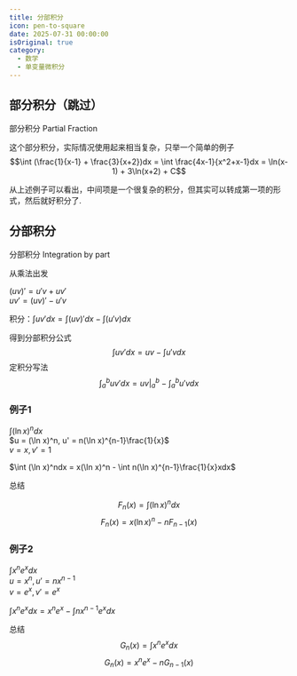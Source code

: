 ```yaml
---
title: 分部积分
icon: pen-to-square
date: 2025-07-31 00:00:00
isOriginal: true
category:
  - 数学
  - 单变量微积分
---
```


<!-- more -->

## 部分积分（跳过）
部分积分
Partial Fraction

这个部分积分，实际情况使用起来相当复杂，只举一个简单的例子
$$\int (\frac{1}{x-1} + \frac{3}{x+2})dx = \int \frac{4x-1}{x^2+x-1}dx = \ln(x-1) + 3\ln(x+2) + C$$

从上述例子可以看出，中间项是一个很复杂的积分，但其实可以转成第一项的形式，然后就好积分了.

## 分部积分
分部积分
Integration by part

从乘法出发

$(uv)' = u'v + uv'$  
$uv' = (uv)' - u'v$

积分：$\int uv'dx = \int (uv)'dx - \int (u'v)dx$  

得到分部积分公式
$$\int uv'dx = uv - \int u'vdx$$
定积分写法
$$\int_a^b uv'dx = uv|_a^b - \int_a^b u'vdx$$

### 例子1

$\int (\ln x)^ndx$  
$u = (\ln x)^n, u' = n(\ln x)^{n-1}\frac{1}{x}$  
$v = x, v' = 1$  

$\int (\ln x)^ndx = x(\ln x)^n - \int n(\ln x)^{n-1}\frac{1}{x}xdx$

总结

$$F_n(x) = \int (\ln x)^ndx$$
$$F_n(x) = x(\ln x)^n - nF_{n-1}(x)$$

### 例子2

$\int x^n e^x dx$  
$u = x^n, u' = nx^{n-1}$  
$v = e^x, v' = e^x$  

$\int x^n e^x dx = x^n e^x - \int nx^{n-1}e^xdx$

总结
$$G_n(x) = \int x^n e^x dx$$
$$G_n(x) = x^n e^x - nG_{n-1}(x)$$